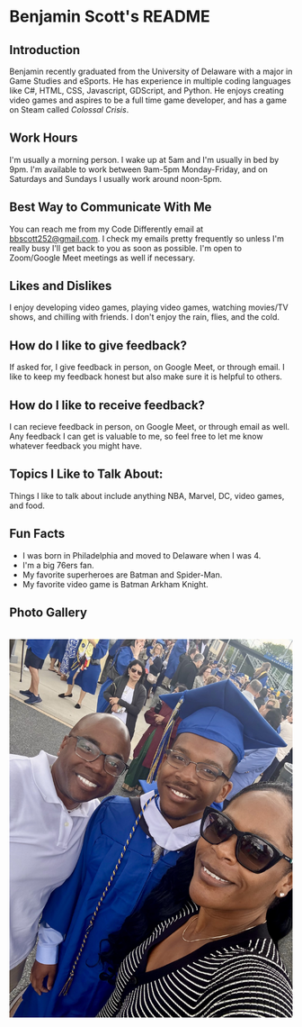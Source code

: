 # Benjamin Scott's README
## Introduction
Benjamin recently graduated from the University of Delaware with a major in Game Studies and eSports. He has experience in multiple coding languages like C#, HTML, CSS, Javascript, GDScript, and Python. He enjoys creating video games and aspires to be a full time game developer, and has a game on Steam called *Colossal Crisis*. 
## Work Hours
I'm usually a morning person. I wake up at 5am and I'm usually in bed by 9pm. I'm available to work between 9am-5pm Monday-Friday, and on Saturdays and Sundays I usually work around noon-5pm.
## Best Way to Communicate With Me
You can reach me from my Code Differently email at bbscott252@gmail.com. I check my emails pretty frequently so unless I'm really busy I'll get back to you as soon as possible. I'm open to Zoom/Google Meet meetings as well if necessary.
## Likes and Dislikes
I enjoy developing video games, playing video games, watching movies/TV shows, and chilling with friends. I don't enjoy the rain, flies, and the cold.
## How do I like to give feedback?
If asked for, I give feedback in person, on Google Meet, or through email. I like to keep my feedback honest but also make sure it is helpful to others.
## How do I like to receive feedback?
I can recieve feedback in person, on Google Meet, or through email as well. Any feedback I can get is valuable to me, so feel free to let me know whatever feedback you might have.
## Topics I Like to Talk About:
Things I like to talk about include anything NBA, Marvel, DC, video games, and food.
## Fun Facts
* I was born in Philadelphia and moved to Delaware when I was 4.
* I'm a big 76ers fan.
* My favorite superheroes are Batman and Spider-Man.
* My favorite video game is Batman Arkham Knight.
## Photo Gallery
<img src="">
<img src="IMG_0564.jpg">
